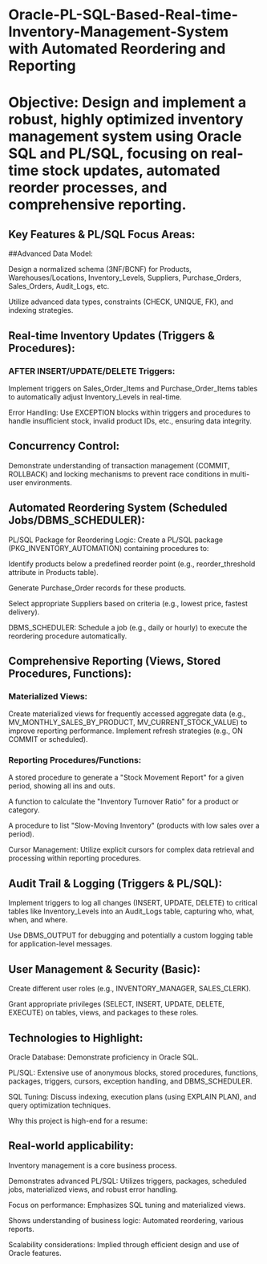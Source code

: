 # Oracle-PL-SQL-Based-Real-time-Inventory-Management-System with Automated Reordering and Reporting 

# Objective: Design and implement a robust, highly optimized inventory management system using Oracle SQL and PL/SQL, focusing on real-time stock updates, automated reorder processes, and comprehensive reporting.

## Key Features & PL/SQL Focus Areas:

##Advanced Data Model:

Design a normalized schema (3NF/BCNF) for Products, Warehouses/Locations, Inventory_Levels, Suppliers, Purchase_Orders, Sales_Orders, Audit_Logs, etc.

Utilize advanced data types, constraints (CHECK, UNIQUE, FK), and indexing strategies.

## Real-time Inventory Updates (Triggers & Procedures):

### AFTER INSERT/UPDATE/DELETE Triggers: 

Implement triggers on Sales_Order_Items and Purchase_Order_Items tables to automatically adjust Inventory_Levels in real-time.

Error Handling: Use EXCEPTION blocks within triggers and procedures to handle insufficient stock, invalid product IDs, etc., ensuring data integrity.

## Concurrency Control: 

Demonstrate understanding of transaction management (COMMIT, ROLLBACK) and locking mechanisms to prevent race conditions in multi-user environments.

## Automated Reordering System (Scheduled Jobs/DBMS_SCHEDULER):

PL/SQL Package for Reordering Logic: Create a PL/SQL package (PKG_INVENTORY_AUTOMATION) containing procedures to:

Identify products below a predefined reorder point (e.g., reorder_threshold attribute in Products table).

Generate Purchase_Order records for these products.

Select appropriate Suppliers based on criteria (e.g., lowest price, fastest delivery).

DBMS_SCHEDULER: Schedule a job (e.g., daily or hourly) to execute the reordering procedure automatically.

## Comprehensive Reporting (Views, Stored Procedures, Functions):

### Materialized Views: 

Create materialized views for frequently accessed aggregate data (e.g., MV_MONTHLY_SALES_BY_PRODUCT, MV_CURRENT_STOCK_VALUE) to improve reporting performance. Implement refresh strategies (e.g., ON COMMIT or scheduled).

### Reporting Procedures/Functions:

A stored procedure to generate a "Stock Movement Report" for a given period, showing all ins and outs.

A function to calculate the "Inventory Turnover Ratio" for a product or category.

A procedure to list "Slow-Moving Inventory" (products with low sales over a period).

Cursor Management: Utilize explicit cursors for complex data retrieval and processing within reporting procedures.

## Audit Trail & Logging (Triggers & PL/SQL):

Implement triggers to log all changes (INSERT, UPDATE, DELETE) to critical tables like Inventory_Levels into an Audit_Logs table, capturing who, what, when, and where.

Use DBMS_OUTPUT for debugging and potentially a custom logging table for application-level messages.

## User Management & Security (Basic):

Create different user roles (e.g., INVENTORY_MANAGER, SALES_CLERK).

Grant appropriate privileges (SELECT, INSERT, UPDATE, DELETE, EXECUTE) on tables, views, and packages to these roles.

## Technologies to Highlight:

Oracle Database: Demonstrate proficiency in Oracle SQL.

PL/SQL: Extensive use of anonymous blocks, stored procedures, functions, packages, triggers, cursors, exception handling, and DBMS_SCHEDULER.

SQL Tuning: Discuss indexing, execution plans (using EXPLAIN PLAN), and query optimization techniques.

Why this project is high-end for a resume:

## Real-world applicability: 

Inventory management is a core business process.

Demonstrates advanced PL/SQL: Utilizes triggers, packages, scheduled jobs, materialized views, and robust error handling.

Focus on performance: Emphasizes SQL tuning and materialized views.

Shows understanding of business logic: Automated reordering, various reports.

Scalability considerations: Implied through efficient design and use of Oracle features.
